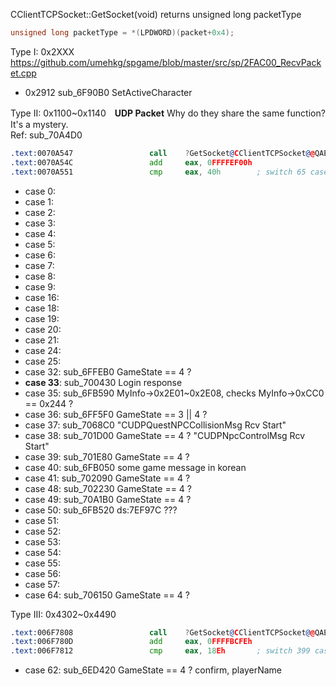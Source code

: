CClientTCPSocket::GetSocket(void) returns unsigned long packetType
```C++
unsigned long packetType = *(LPDWORD)(packet+0x4);
```
Type I: 0x2XXX
https://github.com/umehkg/spgame/blob/master/src/sp/2FAC00_RecvPacket.cpp
- 0x2912 sub_6F90B0 SetActiveCharacter

Type II: 0x1100~0x1140　**UDP Packet** Why do they share the same function? It's a mystery.<br />
Ref: sub_70A4D0<br />
```asm
.text:0070A547                 call    ?GetSocket@CClientTCPSocket@@QAEIXZ ; CClientTCPSocket::GetSocket(void)
.text:0070A54C                 add     eax, 0FFFFEF00h
.text:0070A551                 cmp     eax, 40h        ; switch 65 cases
```
- case 0:
- case 1:
- case 2:
- case 3:
- case 4:
- case 5:
- case 6:
- case 7:
- case 8:
- case 9:
- case 16:
- case 18:
- case 19:
- case 20:
- case 21:
- case 24:
- case 25:
- case 32: sub_6FFEB0 GameState == 4 ? 
- **case 33**: sub_700430 Login response
- case 35: sub_6FB590 MyInfo->0x2E01~0x2E08, checks MyInfo->0xCC0 == 0x244 ?
- case 36: sub_6FF5F0 GameState == 3 || 4 ?
- case 37: sub_7068C0 "CUDPQuestNPCCollisionMsg Rcv Start"
- case 38: sub_701D00 GameState == 4 ? "CUDPNpcControlMsg Rcv Start"
- case 39: sub_701E80 GameState == 4 ?
- case 40: sub_6FB050 some game message in korean
- case 41: sub_702090 GameState == 4 ?
- case 48: sub_702230 GameState == 4 ?
- case 49: sub_70A1B0 GameState == 4 ?
- case 50: sub_6FB520 ds:7EF97C ???
- case 51:
- case 52:
- case 53:
- case 54:
- case 55:
- case 56:
- case 57:
- case 64: sub_706150 GameState == 4 ?

Type III: 0x4302~0x4490
```asm
.text:006F7808                 call    ?GetSocket@CClientTCPSocket@@QAEIXZ ; CClientTCPSocket::GetSocket(void)
.text:006F780D                 add     eax, 0FFFFBCFEh
.text:006F7812                 cmp     eax, 18Eh       ; switch 399 cases
```
- case 62: sub_6ED420 GameState == 4 ? confirm, playerName
